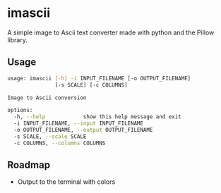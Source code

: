 # imascii

A simple image to Ascii text converter made with python and the Pillow library.

<!--
## Example

![example](./assets/example.jpg)
-->

## Usage

```bash
usage: imascii [-h] -i INPUT_FILENAME [-o OUTPUT_FILENAME]
               [-s SCALE] [-c COLUMNS]

Image to Ascii conversion

options:
  -h, --help            show this help message and exit
  -i INPUT_FILENAME, --input INPUT_FILENAME
  -o OUTPUT_FILENAME, --output OUTPUT_FILENAME
  -s SCALE, --scale SCALE
  -c COLUMNS, --columns COLUMNS
```

## Roadmap
- Output to the terminal with colors
